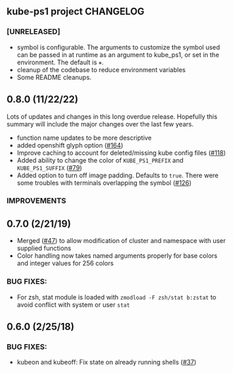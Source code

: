 ## kube-ps1 project CHANGELOG

### [UNRELEASED]

* symbol is configurable.  The arguments to customize the symbol used can be
passed in at runtime as an argument to kube_ps1, or set in the environment. The default is `⎈`.
* cleanup of the codebase to reduce environment variables
* Some README cleanups.

## 0.8.0 (11/22/22)

Lots of updates and changes in this long overdue release.  Hopefully this summary will include the major
changes over the last few years.

* function name updates to be more descriptive
* added openshift glyph option ([#164](https://github.com/jonmosco/kube-ps1/issues/164))
* Improve caching to account for deleted/missing kube config files ([#118](https://github.com/jonmosco/kube-ps1/issues/118))
* Added ability to change the color of `KUBE_PS1_PREFIX` and `KUBE_PS1_SUFFIX` ([#79](https://github.com/jonmosco/kube-ps1/issues/79))
* Added option to turn off image padding.  Defaults to `true`.  There were some troubles with terminals overlapping the symbol ([#126](https://github.com/jonmosco/kube-ps1/issues/126))

### IMPROVEMENTS

## 0.7.0 (2/21/19)

* Merged ([#47](https://github.com/jonmosco/kube-ps1/pull/47)) to allow modification of cluster and namespace with user
  supplied functions
* Color handling now takes named arguments properly for base colors and integer
  values for 256 colors

### BUG FIXES:

* For zsh, stat module is loaded with `zmodload -F zsh/stat b:zstat` to avoid
  conflict with system or user `stat`

## 0.6.0 (2/25/18)

### BUG FIXES:

* kubeon and kubeoff: Fix state on already running shells  ([#37](https://github.com/jonmosco/kube-ps1/issues/37))
